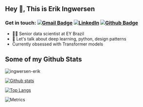 ## Hey 👋, This is Erik Ingwersen

### Get in touch: [![Gmail Badge](https://img.shields.io/badge/-erikingwersen@gmail.com-c14438?style=flat&logo=Gmail&logoColor=white&link=mailto:erikingwersen@gmail.com)](mailto:erikingwersen@gmail.com) [![LinkedIn](https://img.shields.io/badge/LinkedIn-erikingwersen-blue?style=flat&logo=linkedin)](https://www.linkedin.com/in/erik-ingwersen-804402109/) [![Github Badge](https://img.shields.io/badge/-ingwersenerik-grey?style=flat&logo=github&logoColor=white&link=https://github.com/ingwersenerik/)](https://www.github.com/ingwersen-erik/)

* 👨‍💻 Senior data scientist at EY Brazil
* 💬 Let's talk about deep learning, python, design patterns
* Currently obsessed with Transformer models

## Some of my Github Stats

<p align=left> <img src=https://komarev.com/ghpvc/?username=ingwersen-erik alt=ingwersen-erik /> </p>

[![Github stats](https://github-readme-stats.vercel.app/api?username=ingwersen-erik&show_icons=true&include_all_commits=true)](https://github.com/ingwersen-erik/github-readme-stats)

[![Top Langs](https://github-readme-stats.vercel.app/api/top-langs/?username=ingwersen-erik&layout=compact)](https://github.com/ingwersen-erik/github-readme-stats)

![Metrics](https://metrics.lecoq.io/ingwersen-erik?template=classic&repositories.forks=true&isocalendar=1&languages=1&isocalendar.duration=halyear&languages.limit=8&languages.sections=most-used&languages.colors=github&languages.threshold=0%25&languages.indepth=false&languages.recent.load=300&languages.recent.days=14&config.timezone=America%2FSao_Paulo)
